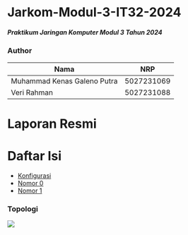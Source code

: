 # Jarkom-Modul-3-IT32-2024

##### Praktikum Jaringan Komputer Modul 3 Tahun 2024

### Author
| Nama | NRP |
|---------|---------|
| Muhammad Kenas Galeno Putra | 5027231069   |
| Veri Rahman | 5027231088   |

# Laporan Resmi

# Daftar Isi
- [Konfigurasi](#topologi)
- [Nomor 0](#soal-0)
- [Nomor 1](#soal-1)


### Topologi
<a name="topologi"></a>
<img src="img/topo.jpg">
